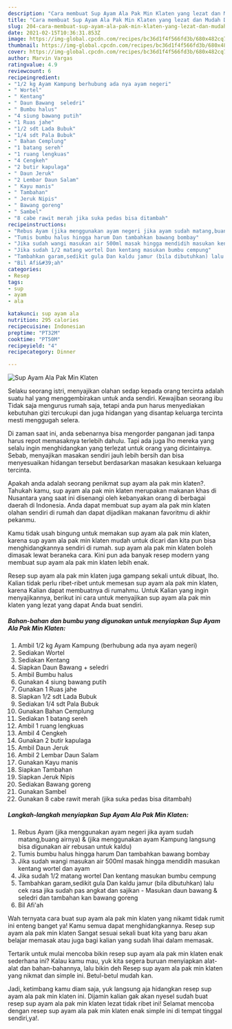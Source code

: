 ```yaml
---
description: "Cara membuat Sup Ayam Ala Pak Min Klaten yang lezat dan Mudah Dibuat"
title: "Cara membuat Sup Ayam Ala Pak Min Klaten yang lezat dan Mudah Dibuat"
slug: 204-cara-membuat-sup-ayam-ala-pak-min-klaten-yang-lezat-dan-mudah-dibuat
date: 2021-02-15T10:36:31.853Z
image: https://img-global.cpcdn.com/recipes/bc36d1f4f566fd3b/680x482cq70/sup-ayam-ala-pak-min-klaten-foto-resep-utama.jpg
thumbnail: https://img-global.cpcdn.com/recipes/bc36d1f4f566fd3b/680x482cq70/sup-ayam-ala-pak-min-klaten-foto-resep-utama.jpg
cover: https://img-global.cpcdn.com/recipes/bc36d1f4f566fd3b/680x482cq70/sup-ayam-ala-pak-min-klaten-foto-resep-utama.jpg
author: Marvin Vargas
ratingvalue: 4.9
reviewcount: 6
recipeingredient:
- "1/2 kg Ayam Kampung berhubung ada nya ayam negeri"
- " Wortel"
- " Kentang"
- " Daun Bawang  seledri"
- " Bumbu halus"
- "4 siung bawang putih"
- "1 Ruas jahe"
- "1/2 sdt Lada Bubuk"
- "1/4 sdt Pala Bubuk"
- " Bahan Cemplung"
- "1 batang sereh"
- "1 ruang lengkuas"
- "4 Cengkeh"
- "2 butir kapulaga"
- " Daun Jeruk"
- "2 Lembar Daun Salam"
- " Kayu manis"
- " Tambahan"
- " Jeruk Nipis"
- " Bawang goreng"
- " Sambel"
- "8 cabe rawit merah jika suka pedas bisa ditambah"
recipeinstructions:
- "Rebus Ayam (jika menggunakan ayam negeri jika ayam sudah matang,buang airnya) &amp; (jika menggunakan ayam Kampung langsung bisa digunakan air rebusan untuk kaldu)"
- "Tumis bumbu halus hingga harum Dan tambahkan bawang bombay"
- "Jika sudah wangi masukan air 500ml masak hingga mendidih masukan kentang wortel dan ayam"
- "Jika sudah 1/2 matang wortel Dan kentang masukan bumbu cempung"
- "Tambahkan garam,sedikit gula Dan kaldu jamur (bila dibutuhkan) lalu cek rasa jika sudah pas angkat dan sajikan Masukan daun bawang &amp; seledri dan tambahan kan bawang goreng"
- "Bil Afi&#39;ah"
categories:
- Resep
tags:
- sup
- ayam
- ala

katakunci: sup ayam ala 
nutrition: 295 calories
recipecuisine: Indonesian
preptime: "PT32M"
cooktime: "PT50M"
recipeyield: "4"
recipecategory: Dinner

---
```



![Sup Ayam Ala Pak Min Klaten](https://img-global.cpcdn.com/recipes/bc36d1f4f566fd3b/680x482cq70/sup-ayam-ala-pak-min-klaten-foto-resep-utama.jpg)

Selaku seorang istri, menyajikan olahan sedap kepada orang tercinta adalah suatu hal yang menggembirakan untuk anda sendiri. Kewajiban seorang ibu Tidak saja mengurus rumah saja, tetapi anda pun harus menyediakan kebutuhan gizi tercukupi dan juga hidangan yang disantap keluarga tercinta mesti menggugah selera.

Di zaman  saat ini, anda sebenarnya bisa mengorder panganan jadi tanpa harus repot memasaknya terlebih dahulu. Tapi ada juga lho mereka yang selalu ingin menghidangkan yang terlezat untuk orang yang dicintainya. Sebab, menyajikan masakan sendiri jauh lebih bersih dan bisa menyesuaikan hidangan tersebut berdasarkan masakan kesukaan keluarga tercinta. 



Apakah anda adalah seorang penikmat sup ayam ala pak min klaten?. Tahukah kamu, sup ayam ala pak min klaten merupakan makanan khas di Nusantara yang saat ini disenangi oleh kebanyakan orang di berbagai daerah di Indonesia. Anda dapat membuat sup ayam ala pak min klaten olahan sendiri di rumah dan dapat dijadikan makanan favoritmu di akhir pekanmu.

Kamu tidak usah bingung untuk memakan sup ayam ala pak min klaten, karena sup ayam ala pak min klaten mudah untuk dicari dan kita pun bisa menghidangkannya sendiri di rumah. sup ayam ala pak min klaten boleh dimasak lewat beraneka cara. Kini pun ada banyak resep modern yang membuat sup ayam ala pak min klaten lebih enak.

Resep sup ayam ala pak min klaten juga gampang sekali untuk dibuat, lho. Kalian tidak perlu ribet-ribet untuk memesan sup ayam ala pak min klaten, karena Kalian dapat membuatnya di rumahmu. Untuk Kalian yang ingin menyajikannya, berikut ini cara untuk menyajikan sup ayam ala pak min klaten yang lezat yang dapat Anda buat sendiri.

<!--inarticleads1-->

##### Bahan-bahan dan bumbu yang digunakan untuk menyiapkan Sup Ayam Ala Pak Min Klaten:

1. Ambil 1/2 kg Ayam Kampung (berhubung ada nya ayam negeri)
1. Sediakan  Wortel
1. Sediakan  Kentang
1. Siapkan  Daun Bawang + seledri
1. Ambil  Bumbu halus
1. Gunakan 4 siung bawang putih
1. Gunakan 1 Ruas jahe
1. Siapkan 1/2 sdt Lada Bubuk
1. Sediakan 1/4 sdt Pala Bubuk
1. Gunakan  Bahan Cemplung
1. Sediakan 1 batang sereh
1. Ambil 1 ruang lengkuas
1. Ambil 4 Cengkeh
1. Gunakan 2 butir kapulaga
1. Ambil  Daun Jeruk
1. Ambil 2 Lembar Daun Salam
1. Gunakan  Kayu manis
1. Siapkan  Tambahan
1. Siapkan  Jeruk Nipis
1. Sediakan  Bawang goreng
1. Gunakan  Sambel
1. Gunakan 8 cabe rawit merah (jika suka pedas bisa ditambah)




<!--inarticleads2-->

##### Langkah-langkah menyiapkan Sup Ayam Ala Pak Min Klaten:

1. Rebus Ayam (jika menggunakan ayam negeri jika ayam sudah matang,buang airnya) &amp; (jika menggunakan ayam Kampung langsung bisa digunakan air rebusan untuk kaldu)
1. Tumis bumbu halus hingga harum Dan tambahkan bawang bombay
1. Jika sudah wangi masukan air 500ml masak hingga mendidih masukan kentang wortel dan ayam
1. Jika sudah 1/2 matang wortel Dan kentang masukan bumbu cempung
1. Tambahkan garam,sedikit gula Dan kaldu jamur (bila dibutuhkan) lalu cek rasa jika sudah pas angkat dan sajikan - Masukan daun bawang &amp; seledri dan tambahan kan bawang goreng
1. Bil Afi&#39;ah




Wah ternyata cara buat sup ayam ala pak min klaten yang nikamt tidak rumit ini enteng banget ya! Kamu semua dapat menghidangkannya. Resep sup ayam ala pak min klaten Sangat sesuai sekali buat kita yang baru akan belajar memasak atau juga bagi kalian yang sudah lihai dalam memasak.

Tertarik untuk mulai mencoba bikin resep sup ayam ala pak min klaten enak sederhana ini? Kalau kamu mau, yuk kita segera buruan menyiapkan alat-alat dan bahan-bahannya, lalu bikin deh Resep sup ayam ala pak min klaten yang nikmat dan simple ini. Betul-betul mudah kan. 

Jadi, ketimbang kamu diam saja, yuk langsung aja hidangkan resep sup ayam ala pak min klaten ini. Dijamin kalian gak akan nyesel sudah buat resep sup ayam ala pak min klaten lezat tidak ribet ini! Selamat mencoba dengan resep sup ayam ala pak min klaten enak simple ini di tempat tinggal sendiri,ya!.

